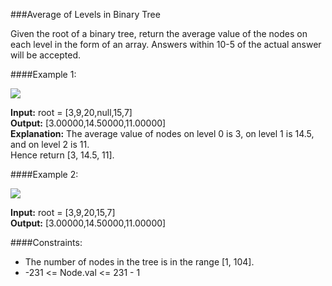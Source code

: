 ###Average of Levels in Binary Tree

Given the root of a binary tree, return the average value of the nodes on each level in the form of an array.
Answers within 10-5 of the actual answer will be accepted.

####Example 1:

![](https://assets.leetcode.com/uploads/2021/03/09/avg1-tree.jpg)

**Input:** root = [3,9,20,null,15,7]  
**Output:** [3.00000,14.50000,11.00000]  
**Explanation:** The average value of nodes on level 0 is 3, on level 1 is 14.5, and on level 2 is 11.  
Hence return [3, 14.5, 11].

####Example 2:

![](https://assets.leetcode.com/uploads/2021/03/09/avg2-tree.jpg)

**Input:** root = [3,9,20,15,7]  
**Output:** [3.00000,14.50000,11.00000]

####Constraints:
* The number of nodes in the tree is in the range [1, 104].
* -231 <= Node.val <= 231 - 1
